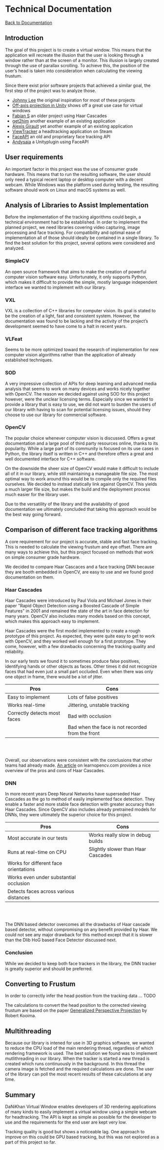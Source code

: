 # Technical Documentation
[Back to Documentation](index.md)

## Introduction
The goal of this project is to create a virtual window. This means that the application will recreate the 
illusion that the user is looking through a window rather than at the screen of a monitor. This illusion 
is largely created through the use of parallax scrolling.
To achieve this, the position of the user’s head is taken into consideration when calculating the viewing frustum. 

Since there exist prior software projects that achieved a similar goal, the first step of the project 
was to analyze those. 

* [Johnny Lee](https://www.youtube.com/watch?v=Jd3-eiid-Uw) the original inspiration for most of these projects
* [Off-axis projection in Unity](https://medium.com/@michel.brisis/off-axis-projection-in-unity-1572d826541e) shows off a great use case for virtual windows
* [Fabian S](https://www.youtube.com/watch?v=h9kPI7_vhAU) an older project using Haar Cascades
* [get2him](https://www.youtube.com/watch?v=91tYEgpmN4M) another example of an existing application
* [Alexis Girault](https://www.youtube.com/watch?v=SWt_y5uIEAo) yet another example of an existing application
* [ViewTracker](https://store.steampowered.com/app/929270/ViewTracker/) a headtracking application on Steam
* [FaceAPI](https://sourceforge.net/p/facetracknoir/wiki/faceAPI/) an old and proprietary face tracking API
* [Andysaia](http://www.andysaia.com/radicalpropositions/unity-3d-faceapi-love/) a Unityplugin using FaceAPI

## User requirements
An important factor in this project was the use of consumer grade hardware. This means that to run the 
resulting software, the user should only need a typical recent laptop or desktop computer with a decent 
webcam. While Windows was the platform used during testing, the resulting software should work on 
Linux and macOS systems as well.

## Analysis of Libraries to Assist Implementation 
Before the implementation of the tracking algorithms could begin, a technical environment had to be 
established.  In order to implement the planned project, we need libraries covering video capturing, 
image processing and face tracking. For compatibility and optimal ease of implementation all of those 
should ideally be contained in a single library. To find the best solution for this project, several 
options were considered and analyzed.

### SimpleCV
An open source framework that aims to make the creation of powerful computer vision software easy. 
Unfortunately, it only supports Python, which makes it difficult to provide the simple, mostly 
language independent interface we wanted to implement with our library.

### VXL
VXL is a collection of C++ libraries for computer vision. Its goal is stated to be the creation of a 
light, fast and consistent system. However, the documentation was found to be lacking and the activity 
of the project’s development seemed to have come to a halt in recent years.

### VLFeat
Seems to be more optimized toward the research of implementation for new computer vision algorithms 
rather than the application of already established techniques.

### SOD
A very impressive collection of APIs for deep learning and advanced media analysis that seems to work on 
many devices and works nicely together with OpenCV. The reason we decided against using SOD for this 
project however, were the unclear licensing terms. Especially since we wanted to provide a library that 
is easy to use, we did not want to burden the users of our library with having to scan for potential 
licensing issues, should they choose to use our library for commercial software.

### OpenCV
The popular choice whenever computer vision is discussed. Offers a great documentation and a large pool of 
third party resources online, thanks to its popularity. While a large part of its community is focused on its 
use cases in Python, the library itself is written in C++ and therefore offers a great and well 
documented interface for C++ software. 

On the downside the sheer size of OpenCV would make it difficult to include all of it in our library, while 
still maintaining a manageable file size. The most optimal way to work around this would be to compile 
only the required files ourselves. We decided to instead statically link against OpenCV. This yields a much larger file size, but makes the build and the deployment process much easier for the library user.

Due to the versatility of the library and the availability of good documentation we ultimately concluded 
that taking this approach would be the best way going forward.

## Comparison of different face tracking algorithms
A core requirement for our project is accurate, stable and fast face tracking.
This is needed to calculate the viewing frustum and eye offset. There are many ways to achieve this, 
but this project focused on methods that work on simple consumer grade hardware. 

We decided to compare Haar Cascaces and a face tracking DNN because they are booth
embedded in OpenCV, are easy to use and we found good documentation on them.

### Haar Cascades
Haar Cascades were introduced by Paul Viola and Michael Jones in their paper "Rapid Object Detection 
using a Boosted Cascade of Simple Features" in 2001 and remained the state of the art in face detection 
for many years. OpenCV also includes many models based on this concept, which makes this approach 
easy to implement.

Haar Cascades were the first model implemented to create a rough prototype of this project. As expected, 
they were quite easy to get to work with OpenCV, and they worked well enough for a first prototype. 
They come, however, with a few drawbacks concerning the tracking quality and reliability.

In our early tests we found it to sometimes produce false positives, identifying hands or other objects 
as faces. Other times it did not recognize faces that had even just a small part occluded. Even when 
there was only one object in frame, there would be a lot of jitter.

| Pros  	                    | Cons      	                                    |
|---	                        |---	                                            |
| Easy to implement  	        | Lots of false positives   	                    |
| Works real-time  	            | Jittering, unstable tracking 	                    |
| Correctly detects most faces  | Bad with occlusion  	                            |
|                               | Bad when the face is not recorded from the front  |
<br><br>

Overall, our observations were consistent with the conclusions that other teams had already made. 
[An article](https://www.learnopencv.com/face-detection-opencv-dlib-and-deep-learning-c-python/) on 
learnopencv.com provides a nice overview of the pros and cons of Haar Cascades.

### DNN
In more recent years Deep Neural Networks have superseded Haar Cascades as the go to method of easily 
implemented face detection. They enable a faster and more stable face detection with greater accuracy than 
Haar Cascades. Since OpenCV also includes already pretrained models for DNNs, they were ultimately the 
superior choice for this project.

| Pros 	                                    | Cons  	                            |
|---	                                    |---	                                |
| Most accurate in our tests                | Works really slow in debug builds     | 
| Runs at real-time on CPU                  | Slightly slower than Haar Cascades    |
| Works for different face orientations     |                                       |
| Works even under substantial occlusion    |                                       |
| Detects faces across various distances    |                                       |
<br><br>

The DNN based detector overcomes all the drawbacks of Haar cascade based detector, without compromising 
on any benefit provided by Haar. We could not see any major drawback for this method except that it is 
slower than the Dlib HoG based Face Detector discussed next.

### Conclusion
While we decided to keep both face trackers in the library, 
the DNN tracker is greatly superior and should be preferred.

## Converting to Frustum
In order to correctly infer the head position from the tracking data ... TODO

The calculations to convert the head position to the corrected viewing frustum are based 
on the paper [Generalized Perspective Projection](https://csc.lsu.edu/~kooima/pdfs/gen-perspective.pdf) 
by Robert Kooima.

## Multithreading
Because our library is intened for use in 3D graphics software, we wanted to reduce the CPU
load of the main rendering thread, regardless of which rendering framework is used. The best
solution we found was to implement mutlithreading in our library. When the tracker is started a
new thread is created which runs continuously in the background. In this thread the camera image is
fetched and the required calculations are done. The user of the library can poll the most recent results
of these calculations at any time.

## Summary
DaNiKhan Virtual Window enables developers of 3D rendering applications of many kinds to easily 
implement a virtual window using a simple webcam for headtracking.
The API is kept as simple as possible for the developer to use and the requirements for the end user 
are kept very low.

Tracking quality is good but shows a noticeable lag. One approach to improve on this could be GPU based 
tracking, but this was not explored as a part of this project so far.
